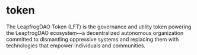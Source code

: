# token
The LeapfrogDAO Token (LFT) is the governance and utility token powering the LeapfrogDAO ecosystem—a decentralized autonomous organization committed to dismantling oppressive systems and replacing them with technologies that empower individuals and communities.
